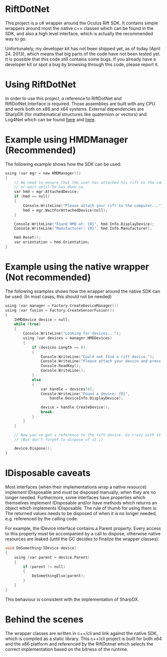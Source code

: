 RiftDotNet
==========

This project is a c# wrapper around the Oculus Rift SDK. It contains simple wrappers around most the native c++ classes which
can be found in the SDK, and also a high level interface, which is actually the recommended way to go.

Unfortunately, my developer kit has not been shipped yet, as of today (April 24. 2013), which means that big parts of the code have not
been tested yet. It is possible that this code still contains some bugs. If you already have a developer kit or spot a bug 
by browsing through this code, please report it.

Using RiftDotNet
================

In order to use this project, a reference to RiftDotNet and RiftDotNet.Interface is required. Those assemblies are built with
any CPU and work both on x86 and x64 systems. External dependencies are SharpDX (for mathematical structures like quaternion or vectors) and Log4Net
which can be found [here](http://sharpdx.org/download/) and [here](http://logging.apache.org/log4net/download_log4net.cgi).

Example using HMDManager (Recommended)
======================================

The following example shows how the SDK can be used:

```c
using (var mgr = new HMDManager())
{
	// We need to ensure that the user has attached his rift to the computer
	// or wait until he has done so.
	var hmd = mgr.AttachedDevice;
	if (hmd == null)
	{
		Console.WriteLine("Please attach your rift to the computer...");
		hmd = mgr.WaitForAttachedDevice(null);
	}

	Console.WriteLine("Found HMD at: {0}", hmd.Info.DisplayDevice);
	Console.WriteLine("Manufacturer: {0}", hmd.Info.Manufacturer);

	hmd.Reset();
	var orientation = hmd.Orientation;
}
```

Example using the native wrapper (Not recommended)
==================================================

The following examples shows how the wrapper around the native SDK can be used:
(In most cases, this should not be needed)

```c
using (var manager = Factory.CreateDeviceManager())
using (var fusion = Factory.CreateSensorFusion())
{
	IHMDDevice device = null;
	while (true)
	{
		Console.WriteLine("Looking for devices...");
		using (var devices = manager.HMDDevices)
		{
			if (devices.Length == 0)
			{
				Console.WriteLine("Could not find a rift device.");
				Console.WriteLine("Please attach your device and press any key to continue");
				Console.ReadKey();
				Console.WriteLine();
			}
			else
			{
				var handle = devices[0];
				Console.WriteLine("Found a device: {0}",
					handle.DeviceInfo.DisplayDevice);

				device = handle.CreateDevice();
				break;
			}
		}
	}

	// Now you've got a reference to the rift device. Go crazy with it ;)
	// (But don't forget to dispose of it ;)

	device.Dispose();
}
```

IDisposable caveats
===================

Most interfaces (when their implementations wrap a native resource) implement IDisposable and *must* be disposed manually, when
they are no longer needed.
Furthermore, some interfaces have properties which themselves implement IDisposable and/or have methods which returns an object
which implements IDisposable. The rule of thumb for using them is: The returned values needs to be disposed of when it is no
longer needed, e.g. referenced by the calling code.

For example, the IDevice interface contains a Parent property. Every access to this property must be accompanied by a call to dispose, otherwise
native resources are leaked (until the GC decides to finalize the wrapper classes):

```c
void DoSomething(IDevice device)
{
	using (var parent = device.Parent)
	{
		if (parent != null)
		{
			DoSomethingElse(parent);
		}
	}
}
```

This behaviour is consistent with the implementation of SharpDX.

Behind the scenes
=================

The wrapper classes are written in c++/cli and link against the native SDK,
which is compiled as a static library. This c++/cli project is built for both x64 and the x86 platform
and referenced by the RiftDotnet which selects the correct implementation based on the bitness of the
runtime.

